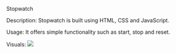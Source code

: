 Stopwatch

Description:
Stopwatch is built using HTML, CSS and JavaScript.

Usage:
It offers simple functionality such as start, stop and reset.

Visuals:
![
](image.png)
